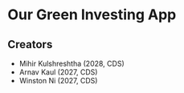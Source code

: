# Our Green Investing App

## Creators
* Mihir Kulshreshtha (2028, CDS)
* Arnav Kaul (2027, CDS)
* Winston Ni (2027, CDS)